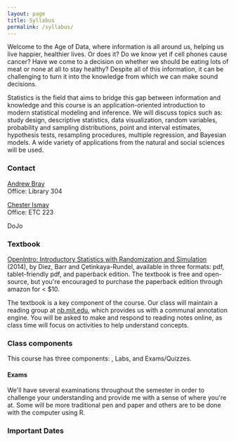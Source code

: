```yaml
---
layout: page
title: Syllabus
permalink: /syllabus/
---
```


Welcome to the Age of Data, where information is all around us, helping us live 
happier, healthier lives. Or does it? Do we know yet if cell phones cause 
cancer? Have we come to a decision on whether we should be eating lots of meat 
or none at all to stay healthy? Despite all of this information, it can be 
challenging to turn it into the knowledge from which we can make sound
decisions.

Statistics is the field that aims to bridge this gap between information and 
knowledge and this course is an application-oriented introduction to modern 
statistical modeling and inference. We will discuss topics such as: study design, 
descriptive statistics, data visualization, random variables, probability and 
sampling distributions, point and interval estimates, hypothesis tests, 
resampling procedures, multiple regression, and Bayesian models. A wide variety 
of applications from the natural and social sciences will be used.

### Contact
[Andrew Bray](https://andrewpbray.github.io)  
Office: Library 304

[Chester Ismay](https://www.reed.edu/cis/about/staff/ismay.html)  
Office: ETC 223

DoJo

### Textbook

[OpenIntro: Introductory Statistics with Randomization and Simulation](https://www.openintro.org/stat/textbook.php?stat_book=isrs) (2014),
by Diez, Barr and Çetinkaya-Rundel, available in three formats: pdf, 
tablet-friendly pdf, and paperback edition. The textbook is free and open-source,
but you're encouraged to purchase the paperback edition through amazon for < $10.

The textbook is a key component of the course. Our class will maintain a reading
group at [nb.mit.edu](http://nb.mit.edu), which provides us with a 
communal annotation engine. You will be asked to make and respond to reading 
notes online, as class time will focus on activities to help understand concepts.

### Class components

This course has three components: , Labs, and Exams/Quizzes.


#### Exams

We'll have several examinations throughout the semester in order to challenge
your understanding and provide me with a sense of where you're at. Some will
be more traditional pen and paper and others are to be done with the computer
using R.

### Important Dates

